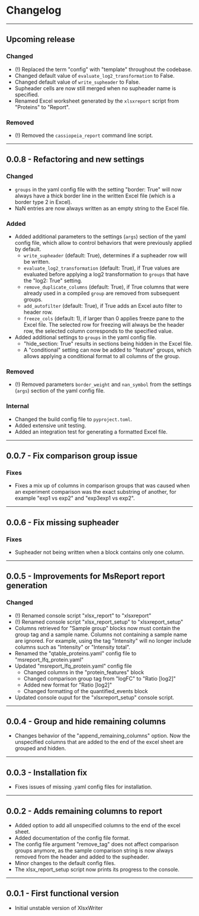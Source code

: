 # Changelog

----------------------------------------------------------------------------------------

## Upcoming release

### Changed
- (!) Replaced the term "config" with "template" throughout the codebase.
- Changed default value of `evaluate_log2_transformation` to False.
- Changed default value of `write_supheader` to False.
- Supheader cells are now still merged when no supheader name is specified.
- Renamed Excel worksheet generated by the `xlsxreport` script from "Proteins" to
  "Report".

### Removed
- (!) Removed the `cassiopeia_report` command line script.

----------------------------------------------------------------------------------------

## 0.0.8 - Refactoring and new settings

### Changed
- `groups` in the yaml config file with the setting "border: True" will now always have
  a thick border line in the written Excel file (which is a border type 2 in Excel).
- NaN entries are now always written as an empty string to the Excel file.

### Added
- Added additional parameters to the settings (`args`) section of the yaml config file,
  which allow to control behaviors that were previously applied by default.
  - `write_supheader` (default: True), determines if a supheader row will be written.
  - `evaluate_log2_transformation` (default: True), if True values are evaluated before
    applying a log2 transformation to `groups` that have the "log2: True" setting.
  - `remove_duplicate_columns` (default: True), if True columns that were already used
    in a compiled `group` are removed from subsequent groups.
  - `add_autofilter` (default: True), if True adds an Excel auto filter to header row.
  - `freeze_cols` (default: 1), if larger than 0 applies freeze pane to the Excel file.
    The selected row for freezing will always be the header row, the selected column
    corresponds to the specified value.
- Added additional settings to `groups` in the yaml config file.
  - "hide_section: True" results in sections being hidden in the Excel file.
  - A "conditional" setting can now be added to "feature" groups, which allows applying
    a conditional format to all columns of the group. 

### Removed
- (!) Removed parameters `border_weight` and `nan_symbol` from the settings (`args`)
  section of the yaml config file.

### Internal
- Changed the build config file to `pyproject.toml`.
- Added extensive unit testing.
- Added an integration test for generating a formatted Excel file.

----------------------------------------------------------------------------------------

## 0.0.7 - Fix comparison group issue

### Fixes
  - Fixes a mix up of columns in comparison groups that was caused when an experiment 
    comparison was the exact substring of another, for example "exp1 vs exp2" and
    "exp3exp1 vs exp2".

----------------------------------------------------------------------------------------

## 0.0.6 - Fix missing supheader

### Fixes
  - Supheader not being written when a block contains only one column.

----------------------------------------------------------------------------------------

## 0.0.5 - Improvements for MsReport report generation

### Changed
- (!) Renamed console script "xlsx_report" to "xlsxreport"
- (!) Renamed console script "xlsx_report_setup" to "xlsxreport_setup"
- Columns retrieved for "Sample group" blocks now must contain the group tag and a
  sample name. Columns not containing a sample name are ignored. For example, using the
  tag "Intensity" will no longer include columns such as "Intensity" or
  "Intensity total".
- Renamed the "qtable_proteins.yaml" config file to "msreport_lfq_protein.yaml"
- Updated "msreport_lfq_protein.yaml" config file
  - Changed columns in the "protein_features" block
  - Changed comparison group tag from "logFC" to "Ratio [log2]"
  - Added new format for "Ratio [log2]"
  - Changed formatting of the quantified_events block  
- Updated console ouput for the "xlsxreport_setup" console script.

----------------------------------------------------------------------------------------

## 0.0.4 - Group and hide remaining columns

- Changes behavior of the "append_remaining_columns" option. Now the
  unspecified columns that are added to the end of the excel sheet
  are grouped and hidden.

----------------------------------------------------------------------------------------

## 0.0.3 - Installation fix

- Fixes issues of missing .yaml config files for installation.

----------------------------------------------------------------------------------------

## 0.0.2 - Adds remaining columns to report

- Added option to add all unspecified columns to the end of the excel sheet.
- Added documentation of the config file format.
- The config file argument "remove_tag" does not affect comparison groups
  anymore, as the sample comparison string is now always removed from the
  header and added to the supheader.
- Minor changes to the default config files.
- The xlsx_report_setup script now prints its progress to the console.

----------------------------------------------------------------------------------------

## 0.0.1 - First functional version

- Initial unstable version of XlsxWriter
